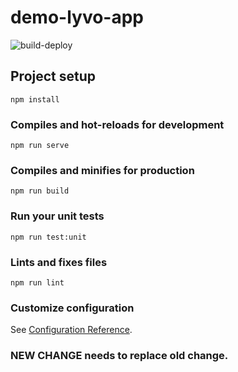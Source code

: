 # demo-lyvo-app

![build-deploy](https://github.com/LyvoSWE/demo-lyvo-web-app/workflows/build-deploy/badge.svg)

## Project setup

```
npm install
```

### Compiles and hot-reloads for development

```
npm run serve
```

### Compiles and minifies for production

```
npm run build
```

### Run your unit tests

```
npm run test:unit
```

### Lints and fixes files

```
npm run lint
```

### Customize configuration

See [Configuration Reference](https://cli.vuejs.org/config/).

### NEW CHANGE needs to replace old change.

